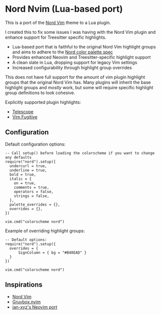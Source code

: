 # Nord Nvim (Lua-based port)

This is a port of the [Nord Vim](https://github.com/nordtheme/vim) theme to a Lua plugin.

I created this to fix some issues I was having with the Nord Vim plugin and enhance support for Treesitter specific highlights.

- Lua-based port that is faithful to the original Nord Vim highlight groups and aims to adhere to the [Nord color palette spec](https://www.nordtheme.com/docs/colors-and-palettes)
- Provides enhanced Neovim and Treesitter-specific highlight support
- A clean slate in Lua, dropping support for legacy Vim settings
- Increased configurability through highlight group overrides

This does not have full support for the amount of vim plugin highlight groups that the original Nord Vim has. Many plugins
will inherit the base highlight groups and _mostly_ work, but some will require specific highlight group definitions to look cohesive.

Explicitly supported plugin highlights:
- [Telescope](https://github.com/nvim-telescope/telescope.nvim)
- [Vim Fugitive](https://github.com/tpope/vim-fugitive)

## Configuration

Default configuration options:
```
-- Call setup() before loading the colorscheme if you want to change any defaults
require("nord").setup({
  undercurl = true,
  underline = true,
  bold = true,
  italic = {
    on = true, 
    comments = true,
    operators = false,
    strings = false,
  },
  palette_overrides = {},
  overrides = {},
})

vim.cmd("colorscheme nord")
```

Example of overriding highlight groups:
```
-- Default options:
require("nord").setup({
  overrides = {
      SignColumn = { bg = "#B48EAD" }
  }
})

vim.cmd("colorscheme nord")
```

## Inspirations

- [Nord Vim](https://github.com/nordtheme/vim)
- [Gruvbox.nvim](https://github.com/ellisonleao/gruvbox.nvim)
- [jan-xyz's Neovim port](https://github.com/jan-xyz/nord.nvim)

